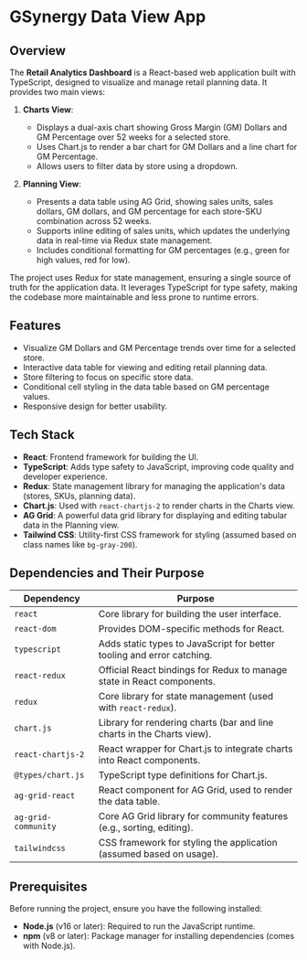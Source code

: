 # GSynergy Data View App

## Overview

The **Retail Analytics Dashboard** is a React-based web application built with TypeScript, designed to visualize and manage retail planning data. It provides two main views:

1. **Charts View**:
   - Displays a dual-axis chart showing Gross Margin (GM) Dollars and GM Percentage over 52 weeks for a selected store.
   - Uses Chart.js to render a bar chart for GM Dollars and a line chart for GM Percentage.
   - Allows users to filter data by store using a dropdown.

2. **Planning View**:
   - Presents a data table using AG Grid, showing sales units, sales dollars, GM dollars, and GM percentage for each store-SKU combination across 52 weeks.
   - Supports inline editing of sales units, which updates the underlying data in real-time via Redux state management.
   - Includes conditional formatting for GM percentages (e.g., green for high values, red for low).

The project uses Redux for state management, ensuring a single source of truth for the application data. It leverages TypeScript for type safety, making the codebase more maintainable and less prone to runtime errors.

## Features
- Visualize GM Dollars and GM Percentage trends over time for a selected store.
- Interactive data table for viewing and editing retail planning data.
- Store filtering to focus on specific store data.
- Conditional cell styling in the data table based on GM percentage values.
- Responsive design for better usability.

## Tech Stack
- **React**: Frontend framework for building the UI.
- **TypeScript**: Adds type safety to JavaScript, improving code quality and developer experience.
- **Redux**: State management library for managing the application's data (stores, SKUs, planning data).
- **Chart.js**: Used with `react-chartjs-2` to render charts in the Charts view.
- **AG Grid**: A powerful data grid library for displaying and editing tabular data in the Planning view.
- **Tailwind CSS**: Utility-first CSS framework for styling (assumed based on class names like `bg-gray-200`).

## Dependencies and Their Purpose

| Dependency              | Purpose                                                                 |
|-------------------------|-------------------------------------------------------------------------|
| `react`                | Core library for building the user interface.                           |
| `react-dom`            | Provides DOM-specific methods for React.                                |
| `typescript`           | Adds static types to JavaScript for better tooling and error catching.  |
| `react-redux`          | Official React bindings for Redux to manage state in React components.  |
| `redux`                | Core library for state management (used with `react-redux`).            |
| `chart.js`             | Library for rendering charts (bar and line charts in the Charts view).  |
| `react-chartjs-2`      | React wrapper for Chart.js to integrate charts into React components.   |
| `@types/chart.js`      | TypeScript type definitions for Chart.js.                               |
| `ag-grid-react`        | React component for AG Grid, used to render the data table.             |
| `ag-grid-community`    | Core AG Grid library for community features (e.g., sorting, editing).   |
| `tailwindcss`          | CSS framework for styling the application (assumed based on usage).     |

## Prerequisites

Before running the project, ensure you have the following installed:

- **Node.js** (v16 or later): Required to run the JavaScript runtime.
- **npm** (v8 or later): Package manager for installing dependencies (comes with Node.js).

